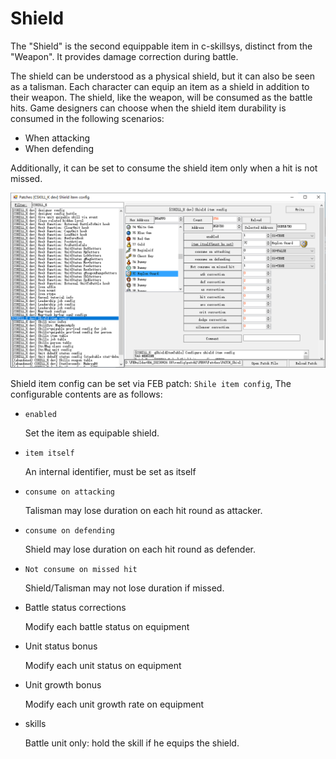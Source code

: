 # Shield

The "Shield" is the second equippable item in c-skillsys, distinct from the "Weapon". It provides damage correction during battle.

The shield can be understood as a physical shield, but it can also be seen as a talisman. Each character can equip an item as a shield in addition to their weapon. The shield, like the weapon, will be consumed as the battle hits. Game designers can choose when the shield item durability is consumed in the following scenarios:

- When attacking
- When defending

Additionally, it can be set to consume the shield item only when a hit is not missed.

![image](./gfx/Shield_Patch.png)

Shield item config can be set via FEB patch: `Shile item config`, The configurable contents are as follows:

- `enabled`

	Set the item as equipable shield.

- `item itself`

	An internal identifier, must be set as itself

- `consume on attacking`

	Talisman may lose duration on each hit round as attacker.

- `consume on defending`

	Shield may lose duration on each hit round as defender.

- `Not consume on missed hit`

	Shield/Talisman may not lose duration if missed.

- Battle status corrections

	Modify each battle status on equipment

- Unit status bonus

	Modify each unit status on equipment

- Unit growth bonus

	Modify each unit growth rate on equipment

- skills

	Battle unit only: hold the skill if he equips the shield.
